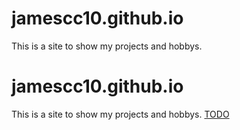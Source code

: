 <h1>jamescc10.github.io</h1>
<p>This is a site to show my projects and hobbys.</p>

# jamescc10.github.io
This is a site to show my projects and hobbys.
[TODO](todo.md)